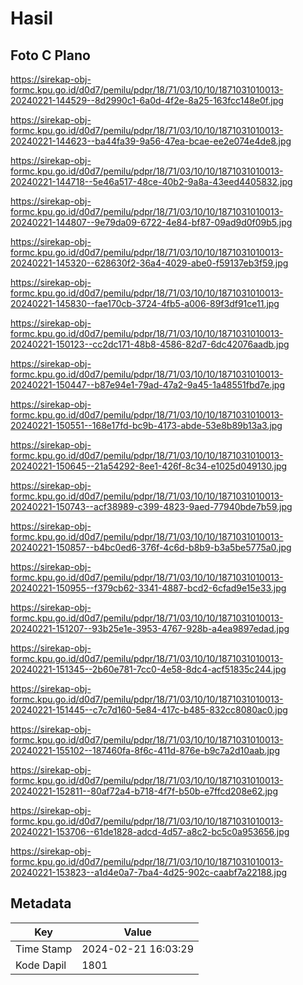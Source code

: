 # Hasil

## Foto C Plano

https://sirekap-obj-formc.kpu.go.id/d0d7/pemilu/pdpr/18/71/03/10/10/1871031010013-20240221-144529--8d2990c1-6a0d-4f2e-8a25-163fcc148e0f.jpg

https://sirekap-obj-formc.kpu.go.id/d0d7/pemilu/pdpr/18/71/03/10/10/1871031010013-20240221-144623--ba44fa39-9a56-47ea-bcae-ee2e074e4de8.jpg

https://sirekap-obj-formc.kpu.go.id/d0d7/pemilu/pdpr/18/71/03/10/10/1871031010013-20240221-144718--5e46a517-48ce-40b2-9a8a-43eed4405832.jpg

https://sirekap-obj-formc.kpu.go.id/d0d7/pemilu/pdpr/18/71/03/10/10/1871031010013-20240221-144807--9e79da09-6722-4e84-bf87-09ad9d0f09b5.jpg

https://sirekap-obj-formc.kpu.go.id/d0d7/pemilu/pdpr/18/71/03/10/10/1871031010013-20240221-145320--628630f2-36a4-4029-abe0-f59137eb3f59.jpg

https://sirekap-obj-formc.kpu.go.id/d0d7/pemilu/pdpr/18/71/03/10/10/1871031010013-20240221-145830--fae170cb-3724-4fb5-a006-89f3df91ce11.jpg

https://sirekap-obj-formc.kpu.go.id/d0d7/pemilu/pdpr/18/71/03/10/10/1871031010013-20240221-150123--cc2dc171-48b8-4586-82d7-6dc42076aadb.jpg

https://sirekap-obj-formc.kpu.go.id/d0d7/pemilu/pdpr/18/71/03/10/10/1871031010013-20240221-150447--b87e94e1-79ad-47a2-9a45-1a48551fbd7e.jpg

https://sirekap-obj-formc.kpu.go.id/d0d7/pemilu/pdpr/18/71/03/10/10/1871031010013-20240221-150551--168e17fd-bc9b-4173-abde-53e8b89b13a3.jpg

https://sirekap-obj-formc.kpu.go.id/d0d7/pemilu/pdpr/18/71/03/10/10/1871031010013-20240221-150645--21a54292-8ee1-426f-8c34-e1025d049130.jpg

https://sirekap-obj-formc.kpu.go.id/d0d7/pemilu/pdpr/18/71/03/10/10/1871031010013-20240221-150743--acf38989-c399-4823-9aed-77940bde7b59.jpg

https://sirekap-obj-formc.kpu.go.id/d0d7/pemilu/pdpr/18/71/03/10/10/1871031010013-20240221-150857--b4bc0ed6-376f-4c6d-b8b9-b3a5be5775a0.jpg

https://sirekap-obj-formc.kpu.go.id/d0d7/pemilu/pdpr/18/71/03/10/10/1871031010013-20240221-150955--f379cb62-3341-4887-bcd2-6cfad9e15e33.jpg

https://sirekap-obj-formc.kpu.go.id/d0d7/pemilu/pdpr/18/71/03/10/10/1871031010013-20240221-151207--93b25e1e-3953-4767-928b-a4ea9897edad.jpg

https://sirekap-obj-formc.kpu.go.id/d0d7/pemilu/pdpr/18/71/03/10/10/1871031010013-20240221-151345--2b60e781-7cc0-4e58-8dc4-acf51835c244.jpg

https://sirekap-obj-formc.kpu.go.id/d0d7/pemilu/pdpr/18/71/03/10/10/1871031010013-20240221-151445--c7c7d160-5e84-417c-b485-832cc8080ac0.jpg

https://sirekap-obj-formc.kpu.go.id/d0d7/pemilu/pdpr/18/71/03/10/10/1871031010013-20240221-155102--187460fa-8f6c-411d-876e-b9c7a2d10aab.jpg

https://sirekap-obj-formc.kpu.go.id/d0d7/pemilu/pdpr/18/71/03/10/10/1871031010013-20240221-152811--80af72a4-b718-4f7f-b50b-e7ffcd208e62.jpg

https://sirekap-obj-formc.kpu.go.id/d0d7/pemilu/pdpr/18/71/03/10/10/1871031010013-20240221-153706--61de1828-adcd-4d57-a8c2-bc5c0a953656.jpg

https://sirekap-obj-formc.kpu.go.id/d0d7/pemilu/pdpr/18/71/03/10/10/1871031010013-20240221-153823--a1d4e0a7-7ba4-4d25-902c-caabf7a22188.jpg


## Metadata

| Key        | Value               |
| ---------- | ------------------- |
| Time Stamp | 2024-02-21 16:03:29 |
| Kode Dapil | 1801                |



